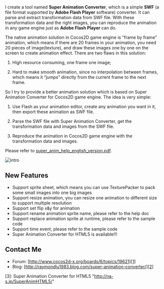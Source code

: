 I create a tool named **Super Animation Converter**,
which is a simple **SWF** (a file format supported by **Adobe Flash Player** software) converter.
It can parse and extract transformation data from SWF file. 
With these transformation data and the right images, 
you can reproduce the animation in any game engine just as **Adobe Flash Player** can do.


The native animation solution in Cocos2D game engine is “frame by frame” animation, 
which means if there are 20 frames in your animation, you need 20 pieces of image(texture), 
and draw these images one by one on the screen to create animation effect. There are two flaws in this solution: 

1. High resource consuming, one frame one image;

2. Hard to make smooth animation, since no interpolation between frames, which means it “jumps” directly from the current frame to the next frame.


So I try to provide a better animation solution which is based on Super Animation Converter for Cocos2D game engine. 
The idea is very simple: 

1. Use Flash as your animation editor, create any animation you want in it, then export these animation as SWF file. 

2. Parse the SWF file with Super Animation Converter, get the transformation data and images from the SWF file.

3. Reproduce the animation in Cocos2D game engine with  the transformation data and images.

Please refer to [super_anim_help_english_version.pdf](https://github.com/raymondlu/super-animation-samples/raw/master/super_anim_help_english_version.pdf).


![intro](https://github.com/raymondlu/super-animation-samples/raw/master/intro.png)

New Features
------------------
* Support sprite sheet, which means you can use TexturePacker to pack some small images into one big images
* Support resize animation, you can resize one animation to different size to support multiple resolution
* Support set flip x&y for animation
* Support rename animation sprite name, please refer to the help doc
* Support replace animation sprite at runtime, please refer to the sample code
* Support time event, please refer to the sample code
* Super Animation Converter for HTML5 is available!!!

Contact Me
------------------
   * Forum: [http://www.cocos2d-x.org/boards/6/topics/19621][1]
   * Blog: [http://raymondlu1983.blog.com/super-animation-converter/][2]
   
[1]: http://www.cocos2d-x.org/boards/6/topics/19621 "http://www.cocos2d-x.org/boards/6/topics/19621"
[2]: http://raymondlu1983.blog.com/super-animation-converter/ "http://raymondlu1983.blog.com/super-animation-converter/"
[3]: Super Animation Converter for HTML5 "http://na-s.jp/SuperAnimHTML5/"
